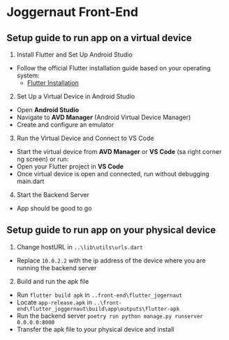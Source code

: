# Joggernaut Front-End

## Setup guide to run app on a virtual device

1. Install Flutter and Set Up Android Studio
  - Follow the official Flutter installation guide based on your operating system:  
    - [Flutter Installation](https://docs.flutter.dev/get-started/install/windows/mobile)

2. Set Up a Virtual Device in Android Studio
  - Open **Android Studio**
  - Navigate to **AVD Manager** (Android Virtual Device Manager)
  - Create and configure an emulator 

3. Run the Virtual Device and Connect to VS Code
  - Start the virtual device from **AVD Manager** or **VS Code** (sa right corner ng screen) or run:
  - Open your Flutter project in **VS Code**
  - Once virtual device is open and connected, run without debugging main.dart

4. Start the Backend Server
  - App should be good to go

## Setup guide to run app on your physical device

1. Change hostURL in `..\lib\utils\urls.dart`
  -  Replace `10.0.2.2` with the ip address of the device where you are running the backend server

2. Build and run the apk file
  - Run `flutter build apk` in `..front-end\flutter_jogernaut`
  - Locate `app-release.apk` in `..\front-end\flutter_joggernaut\build\app\outputs\flutter-apk`
  - Run the backend server `poetry run python manage.py runserver 0.0.0.0:8000`
  - Transfer the apk file to your physical device and install
  
